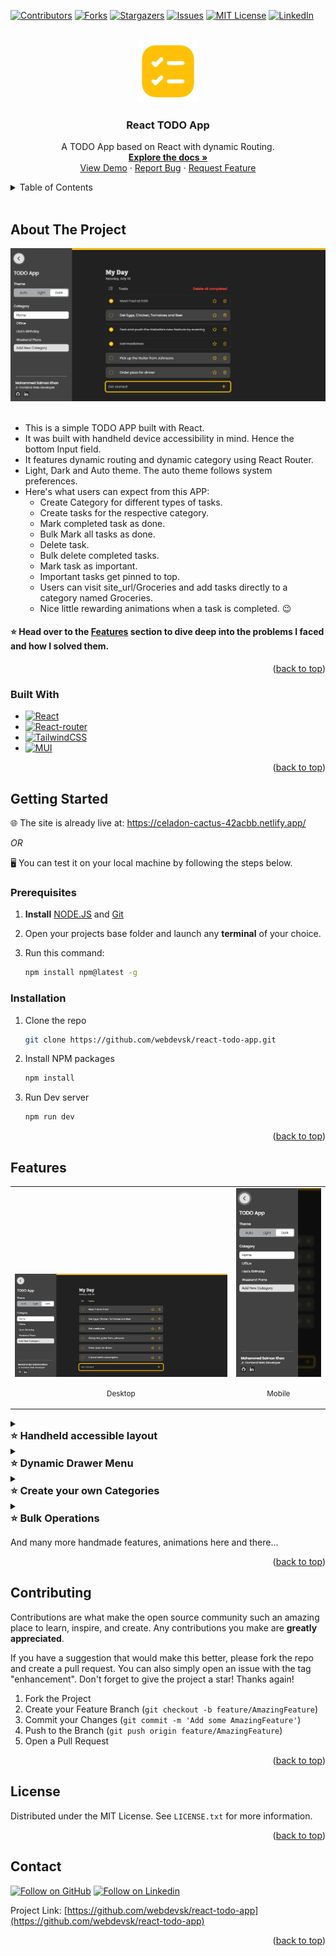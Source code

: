 <!-- Replace these using search `repo_name`, `project_title`, `project_description`, view_demo_link -->

<!-- Improved compatibility of back to top link: See: https://github.com/othneildrew/Best-README-Template/pull/73 -->
<a name="readme-top"></a>
<!--
*** Thanks for checking out the Best-README-Template. If you have a suggestion
*** that would make this better, please fork the repo and create a pull request
*** or simply open an issue with the tag "enhancement".
*** Don't forget to give the project a star!
*** Thanks again! Now go create something AMAZING! :D
-->



<!-- PROJECT SHIELDS -->
<!--
*** I'm using markdown "reference style" links for readability.
*** Reference links are enclosed in brackets [ ] instead of parentheses ( ).
*** See the bottom of this document for the declaration of the reference variables
*** for contributors-url, forks-url, etc. This is an optional, concise syntax you may use.
*** https://www.markdownguide.org/basic-syntax/#reference-style-links
-->
[![Contributors][contributors-shield]][contributors-url]
[![Forks][forks-shield]][forks-url]
[![Stargazers][stars-shield]][stars-url]
[![Issues][issues-shield]][issues-url]
[![MIT License][license-shield]][license-url]
[![LinkedIn][linkedin-shield]][linkedin-url]



<!-- PROJECT LOGO -->
<br />
<div align="center">
  <a href="https://github.com/webdevsk/react-todo-app">
    <img src="github_assets/logo.png" alt="Logo" width="100" height="100">
  </a>

<h3 align="center">React TODO App</h3>

  <p align="center">
    A TODO App based on React with dynamic Routing.
    <br />
    <a href="https://github.com/webdevsk/react-todo-app"><strong>Explore the docs »</strong></a>
    <br />
    <a href="https://celadon-cactus-42acbb.netlify.app/" target="_blank">View Demo</a>
    ·
    <a href="https://github.com/webdevsk/react-todo-app/issues">Report Bug</a>
    ·
    <a href="https://github.com/webdevsk/react-todo-app/issues">Request Feature</a>
  </p>
</div>

<!-- TABLE OF CONTENTS -->
<details>
<summary>Table of Contents</summary>

- [About The Project](#about-the-project)
  - [Built With](#built-with)
- [Getting Started](#getting-started)
  - [Prerequisites](#prerequisites)
  - [Installation](#installation)
- [Features](#features)
- [Contributing](#contributing)
- [License](#license)
- [Contact](#contact)
</details>
<br/>

<!-- ABOUT THE PROJECT -->
## About The Project
<div align="center">
<a href="https://celadon-cactus-42acbb.netlify.app/">
<img src="github_assets/snapshot.png" target="_blank" alt="Product snapshot">
</a>
</div>
<br/>

* This is a simple TODO APP built with React.
* It was built with handheld device accessibility in mind. Hence the bottom Input field.
* It features dynamic routing and dynamic category using React Router.
* Light, Dark and Auto theme. The auto theme follows system preferences.
* Here's what users can expect from this APP:
  * Create Category for different types of tasks.
  * Create tasks for the respective category.
  * Mark completed task as done.
  * Bulk Mark all tasks as done.
  * Delete task.
  * Bulk delete completed tasks.
  * Mark task as important.
  * Important tasks get pinned to top.
  * Users can visit site_url/Groceries and add tasks directly to a category named Groceries.
  * Nice little rewarding animations when a task is completed. 😉

<h4>⭐ Head over to the <a href="#features">Features</a> section to dive deep into the problems I faced and how I solved them.</h4>

<p align="right">(<a href="#readme-top">back to top</a>)</p>



### Built With

* [![React][React]][React-url]
* [![React-router][React-router]][React-router-url]
* [![TailwindCSS][TailwindCSS]][Tailwind-url]
* [![MUI][MUI]][MUI-url]

<p align="right">(<a href="#readme-top">back to top</a>)</p>



<!-- GETTING STARTED -->
## Getting Started

🌐 The site is already live at: 
<a href="https://celadon-cactus-42acbb.netlify.app/" target="_blank">
https://celadon-cactus-42acbb.netlify.app/
</a>

_OR_

🖥️ You can test it on your local machine by following the steps below.

### Prerequisites

1. **Install** [NODE.JS](https://nodejs.org/en/download) and [Git](https://git-scm.com/downloads)
1. Open your projects base folder and launch any **terminal** of your choice.
1. Run this command:

   ```sh
   npm install npm@latest -g
   ```

### Installation

<!-- 1. Get a free API Key at [https://example.com](https://example.com) -->
1. Clone the repo
   ```sh
   git clone https://github.com/webdevsk/react-todo-app.git
   ```
1. Install NPM packages
   ```sh
   npm install
   ```
1. Run Dev server
   ```js
   npm run dev
   ```

<p align="right">(<a href="#readme-top">back to top</a>)</p>

<!-- USAGE EXAMPLES -->
## Features

<table>
    <tr valign="bottom">
      <td>
        <img src="github_assets/snapshot-desktop.apng" alt="Menu desktop view">
        <p align="center"><small>Desktop</small></p>
      </td>
      <td>
        <img src="github_assets/snapshot-mobile.apng" alt="Menu mobile view">
        <p align="center"><small>Mobile</small></p>
      </td>
    </tr>
  </table>

<details>
  <summary><h3 style="margin: 0">⭐ Handheld accessible layout</h3></summary>
  <br/>

  * The input field is placed at the bottom making it is easily reachable on handheld devices.
  * Unlike most other Todo Apps, it featues top to bottom (old to new) layout.
  * As you add new tasks, the newer tasks will appear at the bottom.
  * The page will scroll down automatically to keep newer tasks in focus.

  <details>
  <summary>
  <strong>⚒️ Here's a snippet of code on how I solved the scroll issue:</strong>
  </summary>

    ```jsx
    const {tasks, category} = useLoaderData()

    //Length of the task array before new task is added
    const prevLength = useRef(tasks.length)

    useEffect(() => {
      // Run only when new task is added
      if (prevLength.current < tasks.length){
        window.scrollTo({ left: 0, top: document.body.scrollHeight || document.documentElement.scrollHeight, behavior: "smooth" })
      }
      //Setting new task array length after new task is added
      prevLength.current = tasks.length
    }, [tasks])
    ```
  </details>
  <br/>
</details>

<details>
  <summary><h3 style="margin: 0">⭐ Dynamic Drawer Menu</h3></summary>

   * Larger screens
     * Side Drawer Menu can stay either Shown or Hidden based on user's preference.
     * The shown/hidden state is persisted between browsing sessions.
     * Clicking outside the menu will not close it.

   * Smaller screens (1400px or less)
     * Side Drawer Menu will always be Hidden unless user opens it.
     * Window size is consistently being monitored to check if the window goes below 1400px. If so the menu will hide automatically.
     * Clicking outside the menu will close it.
  <details>
  <summary>
  <strong>⚒️ Here's a snippet of code on how I solved it:</strong>
  </summary>

    ```jsx
    //Initial state. Defaults to false on smaller screens
    const [open, setOpen] = useState(() => (
      window.outerWidth <= 1400
      ? false
      : 'drawerOpen' in localStorage
      ? true
      : false
    ))

    //Saves state in localStorage
    useEffect(()=> (
      open 
      ? localStorage.setItem('drawerOpen', '1') 
      : localStorage.removeItem('drawerOpen')
    ), [open])

    //Enables overlay on smaller screens. Which blurs outside content and listens to touch events
    const [overlay, setOverlay] = useState(() => window.outerWidth <= 1400)

    //Runs on window resize
    useEffect (()=>{
      let currentWindowWidth = window.outerWidth

      function handleWindowResize(){
        //Run only when the horizontal width changes to avoid firing on keyboard popup on touch devices
        if (window.outerWidth === currentWindowWidth) return
        currentWindowWidth = window.outerWidth

        if (window.outerWidth <= 1400){
          setOpen(false)
          setOverlay(true)
        } else {
          setOverlay(false)
        }
      }
      
      window.addEventListener('resize', handleWindowResize)
      return () => {
        window.removeEventListener('resize', handleWindowResize)
      }
    }, [])
    ```
  </details>
</details>

<details>
  <summary><h3 style="margin: 0">⭐ Create your own Categories</h3></summary>
  <br/>
  <div align="center">
    <img src="github_assets/dynamic-category.apng" width="800px">
  </div>
  <br/>

  * Click on the "Add new category" button and type your desired name for it.
  * Press Enter or click on the ✅ (tick) button.
  * You will be redirected to a new page where you can add tasks in this category.
  * Visit or Bookmark https://celadon-cactus-42acbb.netlify.app/School
    * If you already had tasks in School category, the tasks will be listed. 
    * If you never had a School category, it will generate a new Category where you can add new tasks.
    * You can write any strings in place of "School".
    * If you want to add spaces or symbols in category name, rather create it from the Side Drawer Menu instead.
  * To save up space in Database/storage, A category won't be stored unless you have atleast 1 task in it.

  <br/>
</details>

<details>
  <summary><h3 style="margin: 0">⭐ Bulk Operations</h3></summary>
  <br/>
  <div align="center">
    <img src="github_assets/bulk-action.apng" width="800px">
  </div>
  <br/>

   * Completed all tasks for today? Well, congratulations!!! The "Mark all as completed" button will be handy then.
   * No need to clutter the list with already complted tasks. The "Delete All Completed" button will make them go away.

  <br/>
</details>

And many more handmade features, animations here and there...
<!-- _For more examples, please refer to the [Documentation](https://example.com)_ -->

<p align="right">(<a href="#readme-top">back to top</a>)</p>



<!-- ROADMAP -->
<!-- ## Roadmap

- [ ] Feature 1
- [ ] Feature 2
- [ ] Feature 3
    - [ ] Nested Feature

See the [open issues](https://github.com/webdevsk/react-todo-app/issues) for a full list of proposed features (and known issues).

<p align="right">(<a href="#readme-top">back to top</a>)</p> -->



<!-- CONTRIBUTING -->
## Contributing

Contributions are what make the open source community such an amazing place to learn, inspire, and create. Any contributions you make are **greatly appreciated**.

If you have a suggestion that would make this better, please fork the repo and create a pull request. You can also simply open an issue with the tag "enhancement".
Don't forget to give the project a star! Thanks again!

1. Fork the Project
2. Create your Feature Branch (`git checkout -b feature/AmazingFeature`)
3. Commit your Changes (`git commit -m 'Add some AmazingFeature'`)
4. Push to the Branch (`git push origin feature/AmazingFeature`)
5. Open a Pull Request

<p align="right">(<a href="#readme-top">back to top</a>)</p>



<!-- LICENSE -->
## License

Distributed under the MIT License. See `LICENSE.txt` for more information.

<p align="right">(<a href="#readme-top">back to top</a>)</p>



<!-- CONTACT -->
## Contact

[![Follow on GitHub][GitHub]](https://github.com/webdevsk)
[![Follow on Linkedin][Linkedin]][Linkedin-url]

Project Link: [https://github.com/webdevsk/react-todo-app](https://github.com/webdevsk/react-todo-app)

<p align="right">(<a href="#readme-top">back to top</a>)</p>

<br/>

<!-- ACKNOWLEDGMENTS -->
<!-- ## Acknowledgments

* []()
* []()
* []()

<p align="right">(<a href="#readme-top">back to top</a>)</p> -->



<!-- MARKDOWN LINKS & IMAGES -->
<!-- https://www.markdownguide.org/basic-syntax/#reference-style-links -->
[Linkedin-url]: https://linkedin.com/in/webdevsk
[GitHub]: https://img.shields.io/badge/github-%23121011.svg?style=for-the-badge&logo=github&logoColor=white
[Linkedin]: https://img.shields.io/badge/linkedin-%231E77B5.svg?&style=for-the-badge&logo=linkedin&logoColor=white
[contributors-shield]: https://img.shields.io/github/contributors/webdevsk/react-todo-app.svg?style=for-the-badge
[contributors-url]: https://github.com/webdevsk/react-todo-app/graphs/contributors
[forks-shield]: https://img.shields.io/github/forks/webdevsk/react-todo-app.svg?style=for-the-badge
[forks-url]: https://github.com/webdevsk/react-todo-app/network/members
[stars-shield]: https://img.shields.io/github/stars/webdevsk/react-todo-app.svg?style=for-the-badge
[stars-url]: https://github.com/webdevsk/react-todo-app/stargazers
[issues-shield]: https://img.shields.io/github/issues/webdevsk/react-todo-app.svg?style=for-the-badge
[issues-url]: https://github.com/webdevsk/react-todo-app/issues
[license-shield]: https://img.shields.io/github/license/webdevsk/react-todo-app.svg?style=for-the-badge
[license-url]: https://github.com/webdevsk/react-todo-app/blob/master/LICENSE.txt
[linkedin-shield]: https://img.shields.io/badge/-LinkedIn-black.svg?style=for-the-badge&logo=linkedin&colorB=555
[Next-url]: https://nextjs.org/
[React]: https://img.shields.io/badge/React-20232A?style=for-the-badge&logo=react&logoColor=61DAFB
[React-url]: https://reactjs.org/
[TailwindCSS]: https://img.shields.io/badge/tailwindcss-%2338B2AC.svg?style=for-the-badge&logo=tailwind-css&logoColor=white
[Tailwind-url]: https://tailwindcss.com/
[Bootstrap]: https://img.shields.io/badge/bootstrap-%238511FA.svg?style=for-the-badge&logo=bootstrap&logoColor=white
[Bootstrap-url]: https://react-bootstrap.netlify.app/
[SASS]: https://img.shields.io/badge/SASS-hotpink.svg?style=for-the-badge&logo=SASS&logoColor=white
[SASS-url]: https://sass-lang.com/
[Chakra]: https://img.shields.io/badge/chakra-%234ED1C5.svg?style=for-the-badge&logo=chakraui&logoColor=white
[Chakra-url]: https://chakra-ui.com/
[MUI]: https://img.shields.io/badge/MUI-%230081CB.svg?style=for-the-badge&logo=mui&logoColor=white
[MUI-url]: https://mui.com/
[Styled Components]: https://img.shields.io/badge/styled--components-DB7093?style=for-the-badge&logo=styled-components&logoColor=white
[Styled-url]: https://www.styled-components.com/
[React-router]: https://img.shields.io/badge/React_Router-CA4245?style=for-the-badge&logo=react-router&logoColor=white
[React-router-url]: https://reactrouter.com/
[Redux]: https://img.shields.io/badge/redux-%23593d88.svg?style=for-the-badge&logo=redux&logoColor=white
[Redux-url]: https://redux.js.org/
[Three-js]: https://img.shields.io/badge/threejs-black?style=for-the-badge&logo=three.js&logoColor=white
[Three-js-url]: https://threejs.org/
[GSAP]: https://img.shields.io/badge/green%20sock-88CE02?style=for-the-badge&logo=greensock&logoColor=white
[GSAP-url]: https://greensock.com/gsap/
